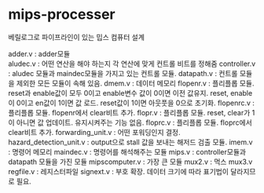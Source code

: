 # mips-processer
베릴로그로 파이프라인이 있는 밉스 컴퓨터 설계


adder.v : adder모듈 \
aludec.v : 어떤 연산을 해야 하는지 각 연산에 맞게 컨트롤 비트를 정해줌
controller.v : aludec 모듈과 maindec모듈을 가지고 있는 컨트롤 모듈.
datapath.v : 컨트롤 모듈을 제외한 모든 모듈이 속해 있음.
dmem.v : 데이터 메모리
flopenr.v : 플리플롭 모듈. reset과 enable값이 모두 0이고 enable변수 값이 0이면 이전 값유지. reset, enable이 0이고 en값이 1이면 값 로드. reset값이 1이면 아웃풋을 0으로 초기화.
flopenrc.v : 플리플롭 모듈. flopenr에서 clear비트 추가.
flopr.v : 플리플롭 모듈. reset, clear가 1이 아니면 값 업데이트. 유지시켜주는 기능 없음.
floprc.v : 플리플롭 모듈. floprc에서 clear비트 추가.
forwarding_unit.v : 어떤 포워딩인지 결정.
hazard_detection_unit.v :  output으로 stall 값을 보내는 해저드 검출 모듈.
imem.v : 명령어 메모리
maindec.v : 명령어를 해석해주는 모듈
mips.v : controller모듈과 datapath 모듈을 가진 모듈
mipscomputer.v : 가장 큰 모듈
mux2.v : 먹스
mux3.v
regfile.v : 레지스터파일
signext.v : 부호 확장. 데이터 크기에 따라 표기법이 달라지므로 필요.

